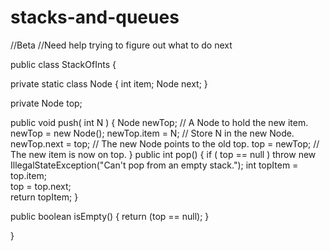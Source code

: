 # stacks-and-queues

//Beta
//Need help trying to figure out what to do next

public class StackOfInts {

   private static class Node {
      int item;
      Node next;
   }
   
   private Node top; 
   
   public void push( int N ) {
      Node newTop;         // A Node to hold the new item.
      newTop = new Node();
      newTop.item = N;     // Store N in the new Node.
      newTop.next = top;   // The new Node points to the old top.
      top = newTop;        // The new item is now on top.
   }
   public int pop() {
      if ( top == null )
         throw new IllegalStateException("Can't pop from an empty stack.");
      int topItem = top.item;  
      top = top.next;          
      return topItem;
   }
   
   public boolean isEmpty() {
      return (top == null);
   }

} 
